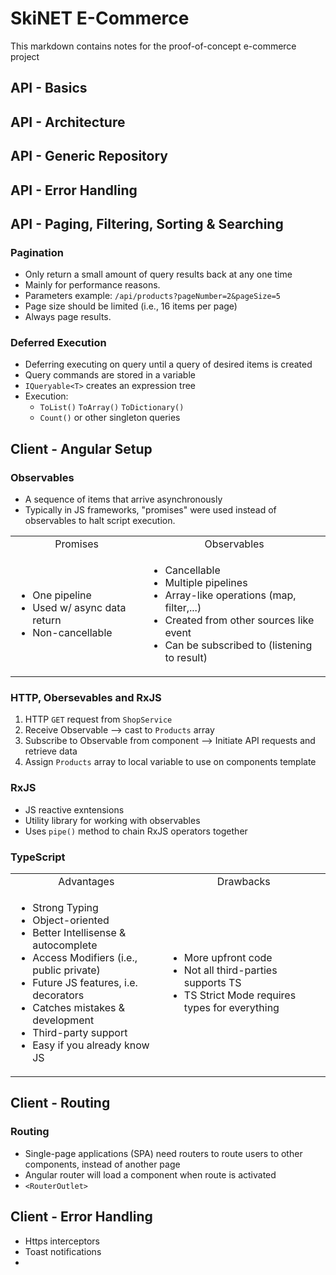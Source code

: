 # SkiNET E-Commerce
This markdown contains notes for the proof-of-concept e-commerce project

## API - Basics


## API - Architecture


## API - Generic Repository


## API - Error Handling


## API - Paging, Filtering, Sorting & Searching
### Pagination
* Only return a small amount of query results back at any one time
* Mainly for performance reasons.
* Parameters example: `/api/products?pageNumber=2&pageSize=5`
* Page size should be limited (i.e., 16 items per page)
* Always page results.

### Deferred Execution
* Deferring executing on query until a query of desired items is created
* Query commands are stored in a variable
* `IQueryable<T>` creates an expression tree
* Execution:
  * `ToList()` `ToArray()` `ToDictionary()`
  * `Count()` or other singleton queries

## Client - Angular Setup

### Observables
* A sequence of items that arrive asynchronously
* Typically in JS frameworks, "promises" were used instead of observables to halt script execution.

<table>
  <tr style="text-align: center;">
    <td>Promises</td>
    <td>Observables</td>
  </tr>
  <tr>
    <td>
      <ul>
        <li>One pipeline</li>
        <li>Used w/ async data return</li>
        <li>Non-cancellable</li>
      </ul>
    </td>
    <td>
      <ul>
        <li>Cancellable</li>
        <li>Multiple pipelines</li>
        <li>Array-like operations (map, filter,...)</li>
        <li>Created from other sources like event</li>
        <li>Can be subscribed to (listening to result)</li>
      </ul>
    </td>
  </tr>
</table>

### HTTP, Obersevables and RxJS
1. HTTP `GET` request from `ShopService`
2. Receive Observable --> cast to `Products` array
3. Subscribe to Observable from component --> Initiate API requests and retrieve data
4. Assign `Products` array to local variable to use on components template

### RxJS
* JS reactive exntensions
* Utility library for working with observables
* Uses `pipe()` method to chain RxJS operators together

### TypeScript

<table>
  <tr style="text-align: center;">
    <td>Advantages</td>
    <td>Drawbacks</td>
  </tr>
  <tr>
    <td>
      <ul>
        <li>Strong Typing</li>
        <li>Object-oriented</li>
        <li>Better Intellisense & autocomplete</li>
        <li>Access Modifiers (i.e., public private)</li>
        <li>Future JS features, i.e. decorators</li>
        <li>Catches mistakes & development</li>
        <li>Third-party support</li>
        <li>Easy if you already know JS</li>
      </ul>
    </td>
    <td>
      <ul>
        <li>More upfront code</li>
        <li>Not all third-parties supports TS</li>
        <li>TS Strict Mode requires types for everything</li>
      </ul>
    </td>
  </tr>
</table>


## Client - Routing

### Routing
* Single-page applications (SPA) need routers to route users to other components, instead of another page
* Angular router will load a component when route is activated
* `<RouterOutlet>`


## Client - Error Handling
* Https interceptors
* Toast notifications
* 